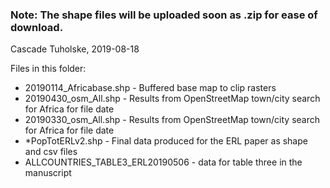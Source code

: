 ### Note: The shape files will be uploaded soon as .zip for ease of download.


Cascade Tuholske, 2019-08-18

Files in this folder:

- 20190114_Africabase.shp - Buffered base map to clip rasters
- 20190430_osm_All.shp - Results from OpenStreetMap town/city search for Africa for file date
- 20190330_osm_All.shp - Results from OpenStreetMap town/city search for Africa for file date
- *PopTotERLv2.shp - Final data produced for the ERL paper as shape and csv files
- ALLCOUNTRIES_TABLE3_ERL20190506 - data for table three in the manuscript
